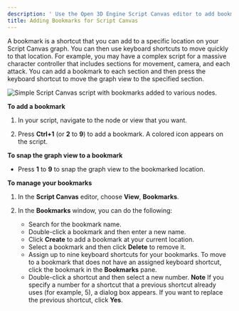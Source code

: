 ```yaml
---
description: ' Use the Open 3D Engine Script Canvas editor to add bookmarks to your script. '
title: Adding Bookmarks for Script Canvas
---
```


A bookmark is a shortcut that you can add to a specific location on your Script Canvas graph. You can then use keyboard shortcuts to move quickly to that location. For example, you may have a complex script for a massive character controller that includes sections for movement, camera, and each attack. You can add a bookmark to each section and then press the keyboard shortcut to move the graph view to the specified section.

![Simple Script Canvas script with bookmarks added to various nodes.](/images/user-guide/scripting/script-canvas/script-canvas-bookmarks-example.png)

**To add a bookmark**

1. In your script, navigate to the node or view that you want.

1. Press **Ctrl+1** (or **2** to **9**) to add a bookmark. A colored icon appears on the script.

**To snap the graph view to a bookmark**
+ Press **1** to **9** to snap the graph view to the bookmarked location.

**To manage your bookmarks**

1. In the **Script Canvas** editor, choose **View**, **Bookmarks**.

1. In the **Bookmarks** window, you can do the following:
   + Search for the bookmark name.
   + Double-click a bookmark and then enter a new name.
   + Click **Create** to add a bookmark at your current location.
   + Select a bookmark and then click **Delete** to remove it.
   + Assign up to nine keyboard shortcuts for your bookmarks. To move to a bookmark that does not have an assigned keyboard shortcut, click the bookmark in the **Bookmarks** pane.
   + Double-click a shortcut and then select a new number.
**Note**
If you specify a number for a shortcut that a previous shortcut already uses (for example, 5), a dialog box appears. If you want to replace the previous shortcut, click **Yes**.
